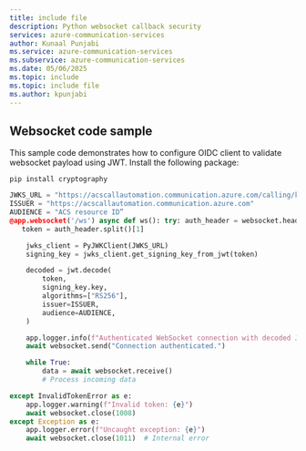 ```yaml
---
title: include file
description: Python websocket callback security
services: azure-communication-services
author: Kunaal Punjabi
ms.service: azure-communication-services
ms.subservice: azure-communication-services
ms.date: 05/06/2025
ms.topic: include
ms.topic: include file
ms.author: kpunjabi
---
```


## Websocket code sample

This sample code demonstrates how to configure OIDC client to validate websocket payload using JWT. Install the following package:

`pip install cryptography`

```python
JWKS_URL = "https://acscallautomation.communication.azure.com/calling/keys"
ISSUER = "https://acscallautomation.communication.azure.com"
AUDIENCE = "ACS resource ID”
@app.websocket('/ws') async def ws(): try: auth_header = websocket.headers.get("Authorization") if not auth_header or not auth_header.startswith("Bearer "): await websocket.close(1008) # Policy violation return
   token = auth_header.split()[1]

    jwks_client = PyJWKClient(JWKS_URL)
    signing_key = jwks_client.get_signing_key_from_jwt(token)

    decoded = jwt.decode(
        token,
        signing_key.key,
        algorithms=["RS256"],
        issuer=ISSUER,
        audience=AUDIENCE,
    )

    app.logger.info(f"Authenticated WebSocket connection with decoded JWT payload: {decoded}")
    await websocket.send("Connection authenticated.")

    while True:
        data = await websocket.receive()
        # Process incoming data

except InvalidTokenError as e:
    app.logger.warning(f"Invalid token: {e}")
    await websocket.close(1008)
except Exception as e:
    app.logger.error(f"Uncaught exception: {e}")
    await websocket.close(1011)  # Internal error
```
